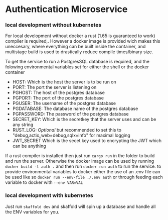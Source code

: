 # Authentication Microservice

### local development without kubernetes
For local development without docker a  rust (1.65 is guaranteed to work) compiler is required,.
However a docker image is provided wich makes this uneccesary, where everything can be built inside the container, and multistage build is used to drastically reduce compile times/binary size.

To get the service to run a PostgresSQL database is required, and the folowing environmental variables set for either the shell or the docker container
 - HOST: Which is the host the server is to be run on
 - PORT: The port the server is listening on
 - PGHOST: The host of the postgres database
 - PGPORT: The port of the postgres database
 - PGUSER: The username of the postgres database
 - PGDATABASE: The database name of the postgres database
 - PGPASSWORD: The password of the postgres database
 - SECRET_KEY: Which is the secretkey that the server uses and can be any string
 - RUST_LOG: *Optional* but recommended to set this to "debug,actix_web=debug,sqlx=info" for maximal logging
 - JWT_SECRET Which is the secet key used to encrypting the JWT which can be anything 

If a rust compiler is installed then just run `cargo run` in the folder to build and run the server.
Otherwise the docker image can be used by running `docker build -t auth .` and then run `docker run auth` to run the service.
to provide environmental variables to docker either the use of an .env file can be used like so `docker run --env-file ./.env auth`
or through feeding each variable to docker with `--env VAR=VAL`

### local development with kubernetes
Just run `skaffold dev` and skaffold will spin up a database and handle all the ENV variables for you.
